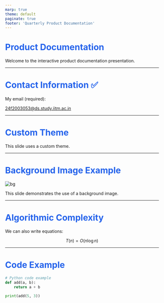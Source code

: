 ```yaml
---
marp: true
theme: default
paginate: true
footer: 'Quarterly Product Documentation'
---
```


# Product Documentation

Welcome to the interactive product documentation presentation.

---

# Contact Information ✅

My email (required):

24f2003053@ds.study.iitm.ac.in

---

# Custom Theme

<style>
section {
  background-color: #f9fafb;
  color: #111827;
  font-family: 'Helvetica Neue', Arial, sans-serif;
}
h1 {
  color: #2563eb;
}
</style>

This slide uses a custom theme.

---

# Background Image Example

![bg](https://images.unsplash.com/photo-1504384308090-c894fdcc538d?ixlib=rb-4.0.3&auto=format&fit=crop&w=1600&q=80)

This slide demonstrates the use of a background image.

---

# Algorithmic Complexity

We can also write equations:

$$
T(n) = O(n \log n)
$$

---

# Code Example

```python
# Python code example
def add(a, b):
    return a + b

print(add(5, 3))
